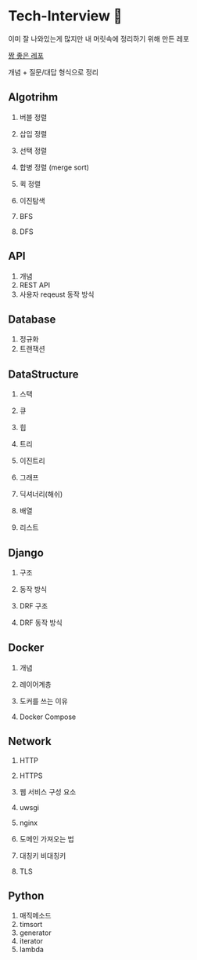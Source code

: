 # Tech-Interview 📖

이미 잘 나와있는게 많지만 내 머릿속에 정리하기 위해 만든 레포

[짱 좋은 레포](https://github.com/JaeYeopHan/Interview_Question_for_Beginner)



개념 + 질문/대답 형식으로 정리

## Algotrihm

1. 버블 정렬

2. 삽입 정렬

3. 선택 정렬

4. 합병 정렬 (merge sort)

5. 퀵 정렬

6. 이진탐색

7. BFS

8. DFS

   

## API

1. 개념
2. REST API
3. 사용자 reqeust 동작 방식



## Database

1. 정규화
2. 트랜잭션



## DataStructure

1. 스택

2. 큐

3. 힙

4. 트리

5. 이진트리

6. 그래프

7. 딕셔너리(해쉬)

8. 배열

9. 리스트

   

## Django

1. 구조

2. 동작 방식

3. DRF 구조

4. DRF 동작 방식

   

## Docker

1. 개념

2. 레이어계층

3. 도커를 쓰는 이유

4. Docker Compose

    

## Network

1. HTTP

2. HTTPS

3. 웹 서비스 구성 요소

4. uwsgi

5. nginx

6. 도메인 가져오는 법

7. 대칭키 비대칭키

8. TLS

   

## Python

1. 매직메소드
2. timsort
3. generator
4. iterator
5. lambda